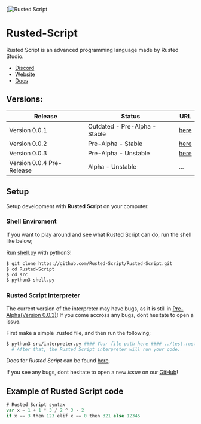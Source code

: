 [![Rusted Script](https://github.com/Rusted-Script/Rusted-Script/blob/master/icon.png)

# Rusted-Script
Rusted Script is an advanced programming language made by Rusted Studio. 


- [Discord](https://discord.gg/xKv9VKHSr5)
- [Website](https://rusted-script.github.io/)
- [Docs](https://github.com/Rusted-Script/Rusted-Script/tree/master/docs#docs)

## Versions:
| Release | Status | URL |
| -------- | ------ | ----  
| Version 0.0.1 | Outdated - Pre-Alpha - Stable| [here](https://github.com/Rusted-Script/Rusted-Script/releases/tag/0.0.1(Pre-Alpha)) |
| Version 0.0.2 | Pre-Alpha - Stable | [here](https://github.com/Rusted-Script/Rusted-Script/releases/tag/0.0.2) |
| Version 0.0.3 | Pre-Alpha - Unstable | [here](https://github.com/Rusted-Script/Rusted-Script/releases/tag/0.0.3) |
| Version 0.0.4 Pre-Release | Alpha - Unstable | ...|

## Setup

Setup development with **Rusted Script** on your computer.

### Shell Enviroment

If you want to play around and see what Rusted Script can do, run the shell like below;

Run [shell.py](https://github.com/Rusted-Script/Rusted-Script/blob/master/src/shell.py) with python3!

```sh
$ git clone https://github.com/Rusted-Script/Rusted-Script.git
$ cd Rusted-Script
$ cd src
$ python3 shell.py
```

### Rusted Script Interpreter

The current version of the interpreter may have bugs, as it is still in [Pre-Alpha(Version 0.0.3)](hhttps://github.com/Rusted-Script/Rusted-Script/releases/tag/0.0.3)! If you come accross any bugs, dont hesitate to open a issue.

First make a simple .rusted file, and then run the following;

```sh
$ python3 src/interpreter.py #### Your file path here #### ../test.rusted
  # After that, the Rusted Script interpreter will run your code.
```

Docs for *Rusted Script* can be found [here](https://github.com/Rusted-Script/Docs).

If you see any bugs, dont hesitate to open a new *issue* on our [GitHub](https://github.com/Rusted-Script/Rusted-Script)!

## Example of Rusted Script code 
```js
# Rusted Script syntax
var x = 1 + 1 * 3 / 2 ^ 3 - 2
if x == 3 then 123 elif x == 0 then 321 else 12345
```

